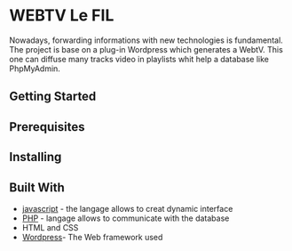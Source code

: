 # WEBTV Le FIL

Nowadays, forwarding informations with new technologies is fundamental. The project is base on a plug-in Wordpress which generates a WebtV. This one can diffuse many tracks video in playlists whit help a database like PhpMyAdmin.

## Getting Started


## Prerequisites

## Installing


## Built With

* [javascript](https://developer.mozilla.org/fr/docs/Web/JavaScript) - the langage allows to creat dynamic interface
* [PHP](https://fr.wikipedia.org/wiki/PHP) - langage allows to communicate with the database
* HTML and CSS
* [Wordpress](https://wordpress.org/download/)- The Web framework used
